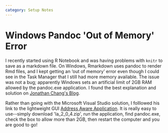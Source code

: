```yaml
---
category: Setup Notes
---
```

# Windows Pandoc 'Out of Memory' Error
I recently started using R Notebook and was having problems with `knitr` to save as a markdown file. On Windows, Rmarkdown uses pandoc to render Rmd files, and I kept getting an ‘out of memory’ error even though I could see in the Task Manager that I still had more memory available. The issue was not a bug; apparently Windows sets an artificial limit of 2GB RAM allowed by the pandoc.exe application. I found the best explanation and solution on [Jonathan Chang's Blog](https://jonathanchang.org/blog/fixing-pandoc-out-of-memory-errors-on-windows/).

Rather than going with the Microsoft Visual Studio solution, I folllowed his link to the lightweight GUI [Address Aware Application](https://www.techpowerup.com/forums/threads/large-address-aware.112556/). It is really easy to use--simply download 'la_2_0_4.zip', run the application, find pandoc.exe, check the box to allow more than 2GB, then restart the computer and you are good to go!
